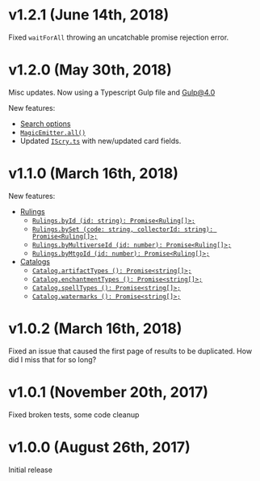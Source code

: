 # v1.2.1 (June 14th, 2018)
Fixed `waitForAll` throwing an uncatchable promise rejection error.

# v1.2.0 (May 30th, 2018)
Misc updates. Now using a Typescript Gulp file and Gulp@4.0

New features:
- [Search options](./README.md#cardssearch-query-string-options-searchoptions-magicemittercard-)
- [`MagicEmitter.all()`](./README.md#magicemitterall-asynciterableiteratort)
- Updated [`IScry.ts`](./src/IScry.ts) with new/updated card fields.

# v1.1.0 (March 16th, 2018)
New features:
- [Rulings](./README.md#rulings-)
  - [`Rulings.byId (id: string): Promise<Ruling[]>;` ](./README.md#rulingsbyid-id-string-promiseruling-)
  - [`Rulings.bySet (code: string, collectorId: string): Promise<Ruling[]>;` ](./README.md#rulingsbyset-code-string-collectorid-string-promiseruling-)
  - [`Rulings.byMultiverseId (id: number): Promise<Ruling[]>;` ](./README.md#rulingsbymultiverseid-id-number-promiseruling-)
  - [`Rulings.byMtgoId (id: number): Promise<Ruling[]>;` ](./README.md#rulingsbymtgoid-id-number-promiseruling-)
- [Catalogs](./README.md#catalogs-)
  - [`Catalog.artifactTypes (): Promise<string[]>;` ](./README.md#catalogartifacttypes--promisestring-)
  - [`Catalog.enchantmentTypes (): Promise<string[]>;` ](./README.md#catalogenchantmenttypes--promisestring-)
  - [`Catalog.spellTypes (): Promise<string[]>;` ](./README.md#catalogspelltypes--promisestring-)
  - [`Catalog.watermarks (): Promise<string[]>;` ](./README.md#catalogwatermarks--promisestring-)

# v1.0.2 (March 16th, 2018)
Fixed an issue that caused the first page of results to be duplicated. How did I miss that for so long?

# v1.0.1 (November 20th, 2017)
Fixed broken tests, some code cleanup

# v1.0.0 (August 26th, 2017)
Initial release